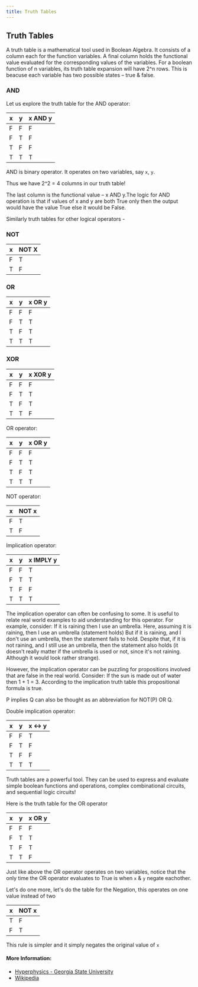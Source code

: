 ```yaml
---
title: Truth Tables
---
```

## Truth Tables

A truth table is a mathematical tool used in Boolean Algebra. It consists of a column each for the function variables. A final column holds the functional value evaluated for the corresponding values of the variables. For a boolean function of n variables, its truth table expansion will have 2^n rows. This is beacuse each variable has two possible states – true & false.

### AND
Let us explore the truth table for the AND operator:

| x | y | x AND y  |
|---|---|---|
| F  | F  | F  |
| F  | T  | F  |
| T  | F  | F  |
| T  | T  | T  |

AND is binary operator. It operates on two variables, say `x`, `y`. 

Thus we have 2^2 = 4 columns in our truth table!

The last column is the functional value – x AND y.The logic for AND operation is that if values of x and y are both True only then the output would have the value True else it would be False. 

Similarly truth tables for other logical operators -

### NOT

| x | NOT X |
|---|---|
| F  | T  |
| T  | F  |

### OR

| x | y | x OR y  |
|---|---|---|
| F  | F  | F  |
| F  | T  | T  |
| T  | F  | T  |
| T  | T  | T  |

### XOR

| x | y | x XOR y  |
|---|---|---|
| F  | F  | F  |
| F  | T  | T  |
| T  | F  | T  |
| T  | T  | F  |

OR operator:

| x | y | x OR y  |
|---|---|---|
| F  | F  | F  |
| F  | T  | T  |
| T  | F  | T  |
| T  | T  | T  |

NOT operator:

| x | NOT x |
|---|---|
| F  | T  |
| T  | F  |

Implication operator:

| x | y | x IMPLY y  |
|---|---|---|
| F  | F  | T  |
| F  | T  | T  |
| T  | F  | F  |
| T  | T  | T  |

The implication operator can often be confusing to some. It is useful to relate real world examples to aid understanding for this operator. For example, consider: 
If it is raining then I use an umbrella. 
Here, assuming it is raining, then I use an umbrella (statement holds)
But if it is raining, and I don't use an umbrella, then the statement fails to hold.
Despite that, if it is not raining, and I still use an umbrella, then the statement also holds (it doesn't really matter if the umbrella is used or not, since it's not raining. Although it would look rather strange).

However, the implication operator can be puzzling for propositions involved that are false in the real world. Consider:
If the sun is made out of water then 1 + 1 = 3.
According to the implication truth table this propositional formula is true.

P implies Q can also be thought as an abbreviation for NOT(P) OR Q.

Double implication operator:

| x | y | x <-> y  |
|---|---|---|
| F  | F  | T  |
| F  | T  | F  |
| T  | F  | F  |
| T  | T  | T  |


Truth tables are a powerful tool. They can be used to express and evaluate simple boolean functions and operations, complex combinational circuits, and sequential logic circuits!



Here is the truth table for the OR operator


| x | y | x OR y  |
|---|---|---|
| F  | F  | F  |
| F  | T  | T  |
| T  | F  | T  |
| T  | T  | F  |

Just like above the OR operator operates on two variables, notice that the only time the OR operator evaluates to True is when `x` & `y` negate eachother.

Let's do one more, let's do the table for the Negation, this operates on one value instead of two


| x | NOT x  |
|---|---|
| T  | F  |
| F  | T  |

This rule is simpler and it simply negates the original value of `x`

#### More Information:

- <a href='http://hyperphysics.phy-astr.gsu.edu/hbase/Electronic/truth.html' target='_blank' rel='nofollow'>Hyperphysics - Georgia State University</a>
- <a href='https://en.wikipedia.org/wiki/Truth_table' target='_blank' rel='nofollow'>Wikipedia</a>

